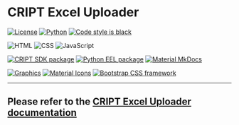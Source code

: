 # CRIPT Excel Uploader

<!-- shields.io -->

[![License](https://img.shields.io/github/license/C-Accel-CRIPT/cript-excel-uploader?style=flat-square)](https://github.com/C-Accel-CRIPT/cript-excel-uploader/blob/master/LICENSE)
[![Python](https://img.shields.io/badge/Language-Python-blue?style=flat-square&logo=python)](https://www.python.org/)
[![Code style is black](https://img.shields.io/badge/code%20style-black-000000.svg?style=flat-square&logo=python)](https://github.com/psf/black)

![HTML](https://img.shields.io/badge/Language-HTML5-red?style=flat-square&logo=html5)
![CSS](https://img.shields.io/badge/Language-CSS-blue?style=flat-square&logo=css3)
![JavaScript](https://img.shields.io/badge/Language-JavaScript-yellow?style=flat-square&logo=javascript)

[![CRIPT SDK package](https://img.shields.io/badge/Packages-CRIPT%20SDK-blueviolet?style=flat-square&logo=python)](https://github.com/C-Accel-CRIPT/cript)
[![Python EEL package](https://img.shields.io/badge/Packages-Python%20EEL-blueviolet?style=flat-square&logo=python)](https://github.com/python-eel/Eel)
[![Material MkDocs](https://img.shields.io/badge/docs-mkdocs--material-blueviolet?style=flat-square&logo=markdown)](https://squidfunk.github.io/mkdocs-material/)

[![Graphics](https://img.shields.io/badge/Graphics-undraw.co-blueviolet?style=flat-square)](https://undraw.co/)
[![Material Icons](https://img.shields.io/badge/icons-Material%20Icons-brightgreen?style=flat-square&logo=materialdesignicons)](https://fonts.google.com/icons)
[![Bootstrap CSS framework](https://img.shields.io/badge/css%20framework-Bootstrap-blueviolet?style=flat-square&logo=bootstrap)](https://getbootstrap.com/)

---

<h2>
  Please refer to the
  <a href="https://C-Accel-CRIPT.github.io/cript-excel-uploader/">CRIPT Excel Uploader documentation</a>
</h2>
